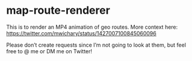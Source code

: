 # map-route-renderer
This is to render an MP4 animation of geo routes. More context here: https://twitter.com/mwichary/status/1427007100845060096

Please don’t create requests since I’m not going to look at them, but feel free to @ me or DM me on Twitter!
